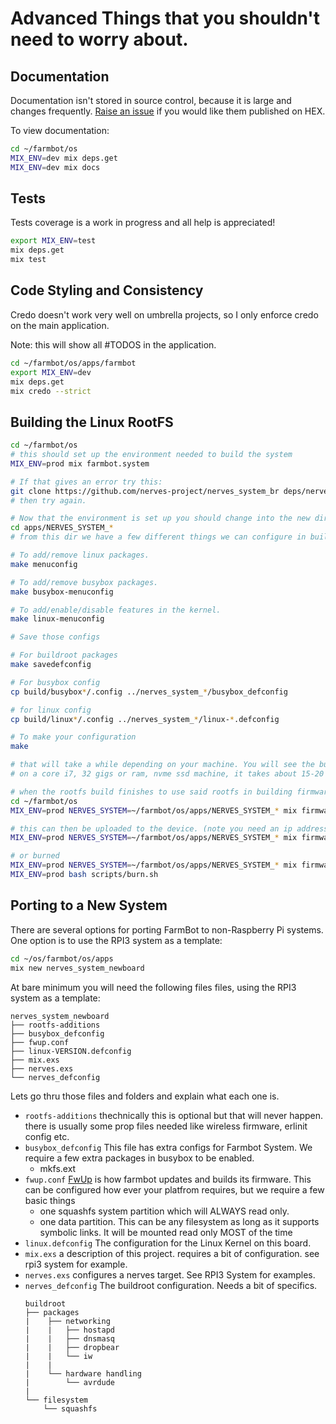 # Advanced Things that you shouldn't need to worry about.

## Documentation

Documentation isn't stored in source control, because it is large and changes frequently. [Raise an issue](https://github.com/FarmBot/farmbot_os/issues/new) if you would like them published on HEX.

To view documentation:

```bash
cd ~/farmbot/os
MIX_ENV=dev mix deps.get
MIX_ENV=dev mix docs
```

## Tests

Tests coverage is a work in progress and all help is appreciated!

```bash
export MIX_ENV=test
mix deps.get
mix test
```

## Code Styling and Consistency

Credo doesn't work very well on umbrella projects, so I only enforce credo on
the main application.

Note: this will show all #TODOS in the application.

```bash
cd ~/farmbot/os/apps/farmbot
export MIX_ENV=dev
mix deps.get
mix credo --strict
```



## Building the Linux RootFS

```bash
cd ~/farmbot/os
# this should set up the environment needed to build the system
MIX_ENV=prod mix farmbot.system

# If that gives an error try this:
git clone https://github.com/nerves-project/nerves_system_br deps/nerves_system_br
# then try again.

# Now that the environment is set up you should change into the new dir it told you too.
cd apps/NERVES_SYSTEM_*
# from this dir we have a few different things we can configure in buildroot.

# To add/remove linux packages.
make menuconfig

# To add/remove busybox packages.
make busybox-menuconfig

# To add/enable/disable features in the kernel.
make linux-menuconfig

# Save those configs

# For buildroot packages
make savedefconfig

# For busybox config
cp build/busybox*/.config ../nerves_system_*/busybox_defconfig

# for linux config
cp build/linux*/.config ../nerves_system_*/linux-*.defconfig

# To make your configuration
make

# that will take a while depending on your machine. You will see the build output in your terminal.
# on a core i7, 32 gigs or ram, nvme ssd machine, it takes about 15-20 minutes depending on if ccache is enabled.

# when the rootfs build finishes to use said rootfs in building firmware:
cd ~/farmbot/os
MIX_ENV=prod NERVES_SYSTEM=~/farmbot/os/apps/NERVES_SYSTEM_* mix firmware

# this can then be uploaded to the device. (note you need an ip address)
MIX_ENV=prod NERVES_SYSTEM=~/farmbot/os/apps/NERVES_SYSTEM_* mix firmware --upload

# or burned
MIX_ENV=prod NERVES_SYSTEM=~/farmbot/os/apps/NERVES_SYSTEM_* mix firmware
MIX_ENV=prod bash scripts/burn.sh
```

## Porting to a New System

There are several options for porting FarmBot to non-Raspberry Pi systems. One option is to use the RPI3 system as a template:

```bash
cd ~/os/farmbot/os/apps
mix new nerves_system_newboard
```

At bare minimum you will need the following files files, using the RPI3 system as a template:

```
nerves_system_newboard
├── rootfs-additions
├── busybox_defconfig
├── fwup.conf
├── linux-VERSION.defconfig
├── mix.exs
├── nerves.exs
└── nerves_defconfig
```

Lets go thru those files and folders and explain what each one is.

* `rootfs-additions`
    thechnically this is optional but that will never happen. there is usually some prop files needed like wireless firmware, erlinit config etc.
* `busybox_defconfig`
    This file has extra configs for Farmbot System. We require a few extra packages in busybox to be enabled.
    * mkfs.ext
* `fwup.conf`
    [FwUp](https://github.com/fhunleth/fwup) is how farmbot updates and builds its firmware. This can be configured how ever your platfrom requires, but we require a few basic things
    * one squashfs system partition which will ALWAYS read only.
    * one data partition. This can be any filesystem as long as it supports symbolic links. It will be mounted read only MOST of the time
* `linux.defconfig`
    The configuration for the Linux Kernel on this board.
* `mix.exs`
    a description of this project. requires a bit of configuration. see rpi3 system for example.
* `nerves.exs`
    configures a nerves target. See RPI3 System for examples.
* `nerves_defconfig`
    The buildroot configuration. Needs a bit of specifics.
    ```
    buildroot
    ├── packages
    |    ├── networking
    |    |   ├── hostapd
    |    |   ├── dnsmasq
    |    |   ├── dropbear
    |    |   └── iw
    |    |
    |    └── hardware handling
    |        └── avrdude
    |
    └── filesystem
        └── squashfs
    ```
